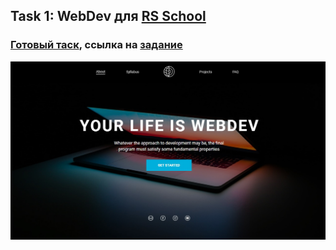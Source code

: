 ## Task 1: WebDev для [RS School](https://rs.school/) ##
### [Готовый таск](https://gregorymoskalev.github.io/webdev/webdev/), cсылка на [задание](https://github.com/rolling-scopes-school/tasks/blob/master/tasks/markups/level-1/webdev/webdev-ru.md) ###
![screenshot](https://raw.githubusercontent.com/GregoryMoskalev/webdev/webdev/webdev.jpg)


